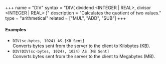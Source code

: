 +++
name = "DIV"
syntax = "DIV( dividend <INTEGER | REAL>, divisor <INTEGER | REAL> )"
description = "Calculates the quotient of two values."
type = "arithmetical"
related = ["MUL", "ADD", "SUB"]
+++

#### Examples
- `DIV(sc-bytes, 1024) AS [KB Sent]`  
  Converts bytes sent from the server to the client to Kilobytes (KB).
- `DIV(DIV(sc-bytes, 1024), 1024) AS [MB Sent]`  
  Converts bytes sent from the server to the client to Megabytes (MB).
